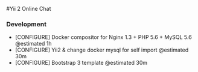 #Yii 2 Online Chat

### Development 
- [CONFIGURE] Docker compositor for Nginx 1.3 + PHP 5.6 + MySQL 5.6 @estimated 1h
- [CONFIGURE] Yii2 & change docker mysql for self import  @estimated 30m
- [CONFIGURE] Bootstrap 3 template @estimated 30m